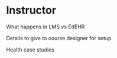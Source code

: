 # Instructor

What happens in LMS vs EdEHR

Details to give to course designer for setup

Health case studies